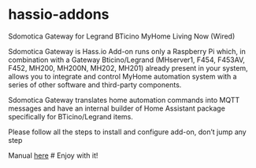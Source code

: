 # hassio-addons
Sdomotica Gateway for Legrand BTicino MyHome Living Now (Wired)

Sdomotica Gateway is Hass.io Add-on runs only a Raspberry Pi  which, in combination with a Gateway Bticino/Legrand (MHserver1, F454, F453AV, F452, MH200, MH200N, MH202, MH201) already present in your system,  allows you to integrate and control MyHome automation system with a series of other software and third-party components.

Sdomotica Gateway translates home automation commands into MQTT messages and have an internal builder of Home Assistant package specifically for BTicino/Legrand items.

Please follow all the steps to install and configure add-on, don’t jump any step
 
 Manual [here](https://github.com/sdomotica/hassio-addons/blob/master/Hassio_Sdomotica_manual.pdf) # Enjoy with it!
